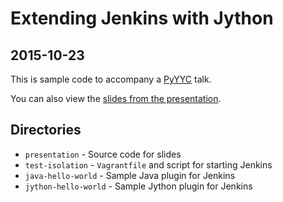 # Extending Jenkins with Jython
## 2015-10-23

This is sample code to accompany a [PyYYC](http://www.meetup.com/py-yyc/) talk.

You can also view the [slides from the presentation](https://andrew.neitsch.ca/extending-jenkins-with-jython.pdf).

## Directories

  - `presentation` - Source code for slides
  - `test-isolation` - `Vagrantfile` and script for starting Jenkins
  - `java-hello-world` - Sample Java plugin for Jenkins
  - `jython-hello-world` - Sample Jython plugin for Jenkins
